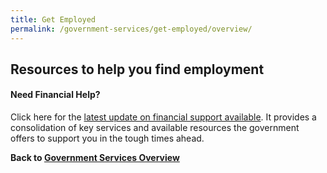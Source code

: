 ```yaml
---
title: Get Employed
permalink: /government-services/get-employed/overview/
---
```


## Resources to help you find employment


#### Need Financial Help?
Click here for the [latest update on financial support available](https://articles.life.gov.sg/financial-support-workers-self-employed/). It provides a consolidation of key services and available resources the government offers to support you in the tough times ahead.


**Back to [Government Services Overview](/government-services/overview/)**
